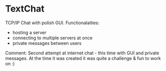 # TextChat
TCP/IP Chat with polish GUI.
Functionalaities:
- hosting a server
- connecting to multiple servers at once
- private messages between users

Comment:
Second attempt at internet chat - this time with GUI and private messages. 
At the time it was created it was quite a challenge & fun to work on :)
